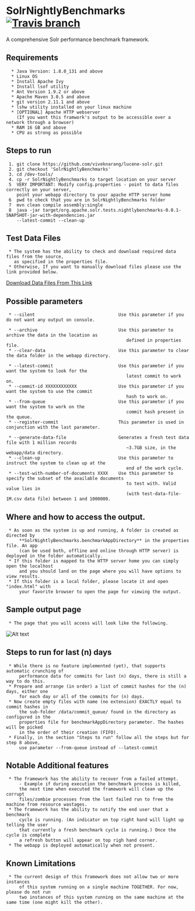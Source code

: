 # SolrNightlyBenchmarks  [![Travis branch](https://img.shields.io/travis/rust-lang/rust/master.svg)]()

A comprehensive Solr performance benchmark framework.

## Requirements

      * Java Version: 1.8.0_131 and above
      * Linux OS
      * Install Apache Ivy
      * Install lsof utility
      * Ant Version 1.9.2 or above
      * Apache Maven 3.0.5 and above
      * git version 2.11.1 and above
      * lshw utility installed on your linux machine
      * [OPTIONAL] Apache HTTP webserver 
        (If you want this framwork's output to be accessible over a network through a browser)
      * RAM 16 GB and above
      * CPU as strong as possible

## Steps to run

     1. git clone https://github.com/viveknarang/lucene-solr.git
     2. git checkout 'SolrNightlyBenchmarks'
     3. cd /dev-tools/
     4. cp -r SolrNightlyBenchmarks to target location on your server
     5  VERY IMPORTANT: Modify config.properties - point to data files correctly on your server, 
        point your webapp directory to your apache HTTP server home
     6  pwd to check that you are in SolrNightlyBenchmarks folder
     7  mvn clean compile assembly:single
     8  java -jar target/org.apache.solr.tests.nightlybenchmarks-0.0.1-SNAPSHOT-jar-with-dependencies.jar 
        --latest-commit --clean-up 
     
## Test Data Files

     * The system has the ability to check and download required data files from the source, 
       as specified in the properties file.
     * Otherwise, If you want to manually download files please use the link provided below. 
     
[Download Data Files From This Link](http://212.47.227.9/data/) 

## Possible parameters

     * --silent                                Use this parameter if you do not want any output on console.
     
     * --archive                               Use this parameter to archive the data in the location as 
                                                  defined in properties file.
     * --clear-data                            Use this parameter to clear the data folder in the webapp directory.
     
     * --latest-commit                         Use this parameter if you want the system to look for the 
                                                  latest commit to work on.
     * --commit-id XXXXXXXXXXXX                Use this parameter if you want the system to use the commit 
                                                  hash to work on.
     * --from-queue                            Use this parameter if you want the system to work on the 
                                                  commit hash present in the queue.
     * --register-commit                       This parameter is used in conjunction with the last parameter. 
     
     * --generate-data-file                    Generates a fresh test data file with 1 million records 
                                                  ~3.7GB size, in the webapp/data directory.     
     * --clean-up                              Use this parameter to instruct the system to clean up at the 
                                                  end of the work cycle.
     * --test-with-number-of-documents XXXX    Use this parameter to specify the subset of the available documents 
                                                  to test with. Valid value lies in 
                                                  (with test-data-file-1M.csv data file) between 1 and 1000000.
     
## Where and how to access the output.

     * As soon as the system is up and running, A folder is created as directed by 
         **SolrNightlyBenchmarks.benchmarkAppDirectory** in the properties file. An app 
         (can be used both, offline and online through HTTP server) is deployed in the folder automatically. 
     * If this folder is mapped to the HTTP server home you can simply open the localhost
         and you should land on the page where you will have options to view results.
     * If this folder is a local folder, please locate it and open "index.html" with 
         your favorite browser to open the page for viewing the output. 

## Sample output page
     * The page that you will access will look like the following. 

![Alt text](http://www.viveknarang.com/gsoc/snb_screenshot5.PNG)

## Steps to run for last (n) days
     
     * While there is no feature implemented (yet), that supports automatic crunching of 
         performance data for commits for last (n) days, there is still a way to do this.
     * Prepare and arrange (in order) a list of commit hashes for the (n) days, either one 
         for each day or all of the commits for (n) days.
     * Now create empty files with name (no extension) EXACTLY equal to commit hashes in 
         the sub-folder /data/commit_queue/ found in the directory as configured in the
         properties file for benchmarkAppDirectory parameter. The hashes will be picked 
         in the order of their creation (FIFO).
     * Finally, in the section "Steps to run" follow all the steps but for step 8 above, 
         use parameter --from-queue instead of --latest-commit

## Notable Additional features

     * The framework has the ability to recover from a failed attempt.
         - Example if during execution the benchmark process is killed, 
         the next time when executed the framework will clean up the corrupt 
         files/zombie processes from the last failed run to free the machine from resource wastages.
     * The framework has the ability to notify the end user that a benchmark 
         cycle is running. (An indicator on top right hand will light up telling the user 
         that currently a fresh benchmark cycle is running.) Once the cycle is complete 
         a refresh button will appear on top righ hand corner. 
     * The webapp is deployed automatically when not present.  

## Known Limitations

     * The current design of this framework does not allow two or more instances 
         of this system running on a single machine TOGETHER. For now, please do not run 
         two instances of this system running on the same machine at the same time (one might kill the other).    
     
     

     
      
